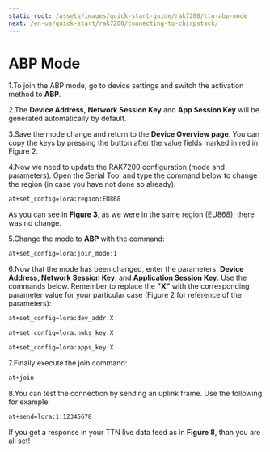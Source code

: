 ```yaml
---
static_root: /assets/images/quick-start-guide/rak7200/ttn-abp-mode
next: /en-us/quick-start/rak7200/connecting-to-chirpstack/
---
```


# ABP Mode

1.To join the ABP mode, go to device settings and switch the activation method to **ABP**.

2.The **Device Address**, **Network Session Key** and **App Session Key** will be generated automatically by default.

<rk-img
  :src="`${$frontmatter.static_root}/ccjbidnd8e8hqvnjvc9g.png`"
  width="100%"
  figure-number="1"
  caption="Switching to ABP mode"
/>

3.Save the mode change and return to the **Device Overview page**. You can copy the keys by pressing the button after the value fields marked in red in Figure 2.

<rk-img
  :src="`${$frontmatter.static_root}/dann1wr9tchabmot7dqe.png`"
  width="100%"
  figure-number="2"
  caption="ABP Parameters Screen"
/>

4.Now we need to update the RAK7200 configuration (mode and parameters). Open the Serial Tool and type the command below to change the region (in case you have not done so already):

```bash
at+set_config=lora:region:EU868
```

As you can see in **Figure 3**, as we were in the same region (EU868), there was no change.

<rk-img
  :src="`${$frontmatter.static_root}/zarmjkdjh4o6fisc0rfq.jpg`"
  width="100%"
  figure-number="3"
  caption="Region Setup"
/>

5.Change the mode to **ABP** with the command:

```bash
at+set_config=lora:join_mode:1
```

<rk-img
  :src="`${$frontmatter.static_root}/t5mjuy5rxxolrtiin8tt.jpg`"
  width="100%"
  figure-number="4"
  caption="Join Mode Setup"
/>

6.Now that the mode has been changed, enter the parameters: **Device Address, Network Session Key**, and **Application Session Key**. Use the commands below. Remember to replace the **"X"** with the corresponding parameter value for your particular case (Figure 2 for reference of the parameters):

```bash
at+set_config=lora:dev_addr:X
```

```bash
at+set_config=lora:nwks_key:X
```

```bash
at+set_config=lora:apps_key:X
```

<rk-img
  :src="`${$frontmatter.static_root}/tacqtzuayki77cruuwqc.jpg`"
  width="100%"
  figure-number="5"
  caption="Setting up the RAK7200 ABP Parameters"
/>

7.Finally execute the join command:

```bash
at+join
```

<rk-img
  :src="`${$frontmatter.static_root}/gc45ctfnhpmyurhjw7uj.jpg`"
  width="100%"
  figure-number="6"
  caption="Join Command"
/>

8.You can test the connection by sending an uplink frame. Use the following for example:

```bash
at+send=lora:1:12345678
```

<rk-img
  :src="`${$frontmatter.static_root}/yzu8x3arcigsctbjjvws.jpg`"
  width="100%"
  figure-number="7"
  caption="Sending an Uplink Frame"
/>

If you get a response in your TTN live data feed as in **Figure 8**, than you are all set!

<rk-img
  :src="`${$frontmatter.static_root}/sxccujhjtfgxjkthyvy6.png`"
  width="100%"
  figure-number="8"
  caption="Sending Data to TTN from RAK7200"
/>
